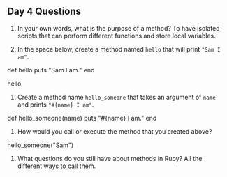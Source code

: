 ## Day 4 Questions

1. In your own words, what is the purpose of a method?
To have isolated scripts that can perform different functions and store local variables.

1. In the space below, create a method named `hello` that will print `"Sam I am"`.

def hello
  puts "Sam I am."
end

hello


1. Create a method name `hello_someone` that takes an argument of `name` and prints `"#{name} I am"`.

def hello_someone(name)
  puts "#{name} I am."
end

1. How would you call or execute the method that you created above?

hello_someone("Sam")

1. What questions do you still have about methods in Ruby?
All the different ways to call them.
